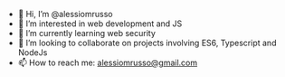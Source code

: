 - 👋 Hi, I’m @alessiomrusso
- 👀 I’m interested in web development and JS
- 🌱 I’m currently learning web security
- 💞️ I’m looking to collaborate on projects involving ES6, Typescript and NodeJs
- 📫 How to reach me: alessiomrusso@gmail.com

<!---
alessiomrusso/alessiomrusso is a ✨ special ✨ repository because its `README.md` (this file) appears on your GitHub profile.
You can click the Preview link to take a look at your changes.
--->
